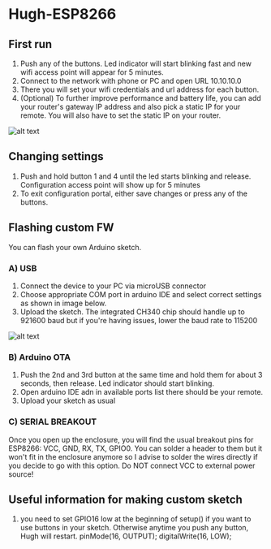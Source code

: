 # Hugh-ESP8266
## First run
1) Push any of the buttons. Led indicator will start blinking fast and new wifi access point will appear for 5 minutes. 
2) Connect to the network with phone or PC and open URL 10.10.10.0
3) There you will set your wifi credentials and url address for each button.
4) (Optional) To further improve performance and battery life, you can add your router's gateway IP address and also pick a static IP for your remote. You will also have to set the static IP on your router.

![alt text](https://raw.githubusercontent.com/mcer12/Hugh-ESP8266/develop/Images/ap_screen.png)

## Changing settings
1) Push and hold button 1 and 4 until the led starts blinking and release. Configuration access point will show up for 5 minutes
2) To exit configuration portal, either save changes or press any of the buttons.

## Flashing custom FW
You can flash your own Arduino sketch. 

### A) USB
1) Connect the device to your PC via microUSB connector
2) Choose appropriate COM port in arduino IDE and select correct settings as shown in image below.
3) Upload the sketch. The integrated CH340 chip should handle up to 921600 baud but if you're having issues, lower the baud rate to 115200

![alt text](https://raw.githubusercontent.com/mcer12/Hugh-ESP8266/develop/Images/ide_settings.png)

### B) Arduino OTA
1) Push the 2nd and 3rd button at the same time and hold them for about 3 seconds, then release. Led indicator should start blinking.
2) Open arduino IDE adn in available ports list there should be your remote.
3) Upload your sketch as usual

### C) SERIAL BREAKOUT
Once you open up the enclosure, you will find the usual breakout pins for ESP8266: VCC, GND, RX, TX, GPIO0. You can solder a header to them but it won't fit in the enclosure anymore so I advise to solder the wires directly if you decide to go with this option.
Do NOT connect VCC to external power source!

## Useful information for making custom sketch
1) you need to set GPIO16 low at the beginning of setup() if you want to use buttons in your sketch. Otherwise anytime you push any button, Hugh will restart.
pinMode(16, OUTPUT);
digitalWrite(16, LOW);
